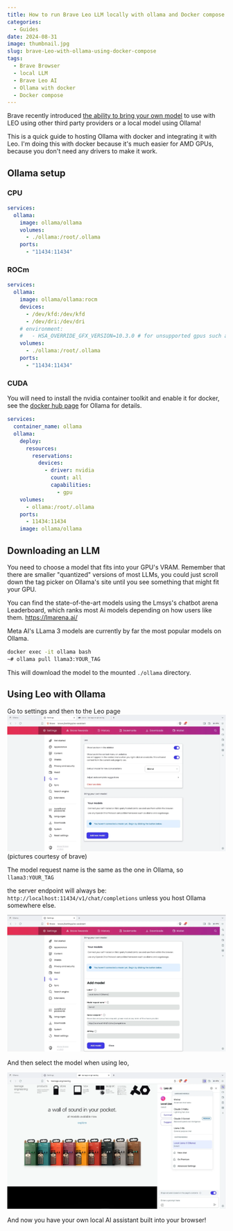 ```yaml
---
title: How to run Brave Leo LLM locally with ollama and Docker compose
categories: 
  - Guides
date: 2024-08-31
image: thumbnail.jpg
slug: brave-Leo-with-ollama-using-docker-compose
tags:
  - Brave Browser
  - local LLM
  - Brave Leo AI
  - Ollama with docker
  - Docker compose
---
```


Brave recently introduced [the ability to bring your own model](https://brave.com/blog/byom-nightly/) to use with LEO using other third party providers or a local model using Ollama!
 
This is a quick guide to hosting Ollama with docker and integrating it with Leo.
I'm doing this with docker because it's much easier for AMD GPUs, because you don't need any drivers to make it work.

## Ollama setup

### CPU
```yaml
services:
  ollama:
    image: ollama/ollama
    volumes:
      - ./ollama:/root/.ollama
    ports:
      - "11434:11434"
```

### ROCm
```yaml
services:
  ollama:
    image: ollama/ollama:rocm
    devices:
      - /dev/kfd:/dev/kfd
      - /dev/dri:/dev/dri
    # environment:
    #   - HSA_OVERRIDE_GFX_VERSION=10.3.0 # for unsupported gpus such as 6700xt, 7800xt etc.
    volumes:
      - ./ollama:/root/.ollama
    ports:
      - "11434:11434"
```

### CUDA
You will need to install the nvidia container toolkit and enable it for docker, see the [docker hub page](https://hub.docker.com/r/ollama/ollama) for Ollama for details.

```yaml
services:
  container_name: ollama
  ollama:
    deploy:
      resources:
        reservations:
          devices:
            - driver: nvidia
              count: all
              capabilities:
                - gpu
    volumes:
      - ollama:/root/.ollama
    ports:
      - 11434:11434
    image: ollama/ollama
```

## Downloading an LLM
You need to choose a model that fits into your GPU's VRAM.
Remember that there are smaller "quantized" versions of most LLMs, you could just scroll down the tag picker on Ollama's site until you see something that might fit your GPU.

You can find the state-of-the-art models using the Lmsys's chatbot arena Leaderboard, which ranks most Ai models depending on how users like them.
https://lmarena.ai/

Meta AI's LLama 3 models are currently by far the most popular models on Ollama.

```bash
docker exec -it ollama bash
~# ollama pull llama3:YOUR_TAG
```
This will download the model to the mounted `./ollama` directory.

## Using Leo with Ollama
Go to settings and then to the Leo page
![Leo setting page](image.png)
(pictures courtesy of brave)

The model request name is the same as the one in Ollama, so `llama3:YOUR_TAG`

the server endpoint will always be: `http://localhost:11434/v1/chat/completions` unless you host Ollama somewhere else.

![local llm settings](image-1.png)

And then select the model when using leo, 

![select model model](image-2.png)

And now you have your own local AI assistant built into your browser!